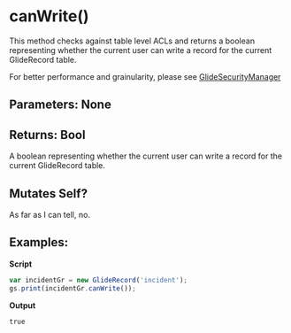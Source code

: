 # canWrite()
This method checks against table level ACLs and returns a boolean representing
whether the current user can write a record for the current GlideRecord table.

For better performance and grainularity, please see [GlideSecurityManager](/glide_security_manager.md)

## Parameters: None

## Returns: Bool
A boolean representing whether the current user can write a record for the current GlideRecord table.

## Mutates Self?
As far as I can tell, no.

## Examples:

**Script**
```js
var incidentGr = new GlideRecord('incident');
gs.print(incidentGr.canWrite());
```
**Output**
```
true
```
